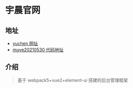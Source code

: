 # 宇晨官网

## 地址

- [yuchen 网址](http://hubeiyuchen.cn/yuchen/home)
- [muye20210530 代码地址](https://github.com/leigong421/muye20210530)

## 介绍

> 基于 webpack5+vue2+element-ui 搭建的后台管理框架
